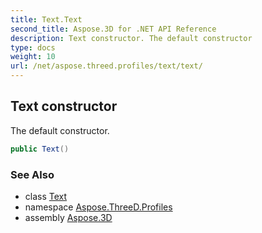 ```yaml
---
title: Text.Text
second_title: Aspose.3D for .NET API Reference
description: Text constructor. The default constructor
type: docs
weight: 10
url: /net/aspose.threed.profiles/text/text/
---
```

## Text constructor

The default constructor.

```csharp
public Text()
```

### See Also

* class [Text](../)
* namespace [Aspose.ThreeD.Profiles](../../text/)
* assembly [Aspose.3D](../../../)


